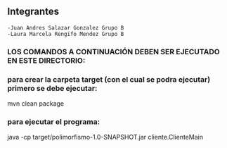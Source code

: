 ## Integrantes
    -Juan Andres Salazar Gonzalez Grupo B
    -Laura Marcela Rengifo Mendez Grupo B

### LOS COMANDOS A CONTINUACIÓN DEBEN SER EJECUTADO EN ESTE DIRECTORIO:
### para crear la carpeta target (con el cual se podra ejecutar) primero se debe ejecutar: 
mvn clean package
### para ejecutar el programa: 
java -cp target/polimorfismo-1.0-SNAPSHOT.jar cliente.ClienteMain